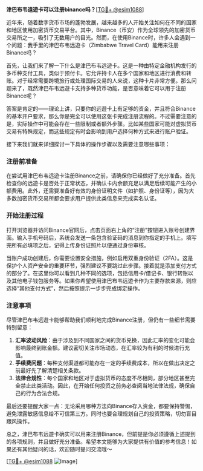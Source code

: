 **津巴布韦遠遊卡可以注册binance吗？**[[TG💪+ @esim1088](https://t.me/s/esim1088)]

近年来，随着数字货币市场的蓬勃发展，越来越多的人开始关注如何在不同的国家和地区使用加密货币交易平台。其中，Binance（币安）作为全球领先的加密货币交易所之一，吸引了无数用户的目光。然而，在使用Binance时，许多人会遇到一个问题：我手里的津巴布韦远遊卡（Zimbabwe Travel Card）能用来注册Binance吗？

首先，让我们来了解一下什么是津巴布韦远遊卡。这是一种由特定金融机构发行的多币种支付工具，类似于预付卡。它允许持卡人在多个国家和地区进行消费和转账。对于经常需要跨境旅行或处理国际交易的人来说，这种卡片非常方便。那么问题来了，既然津巴布韦远遊卡支持多种货币功能，是否意味着它可以用于注册Binance呢？

答案是肯定的——理论上讲，只要你的远遊卡上有足够的资金，并且符合Binance的基本开户要求，那么你是完全可以使用这张卡完成注册流程的。不过需要注意的是，实际操作中可能会存在一些限制或者额外步骤。比如某些国家可能对虚拟货币交易有特殊规定，而这些规定有时会影响到用户选择何种方式来进行账户验证。

接下来我们就来详细探讨一下具体的操作步骤以及需要注意哪些事项：

### 注册前准备

在尝试用津巴布韦远遊卡注册Binance之前，请确保你已经做好了充分准备。首先检查你的远遊卡是否处于正常状态，并确认卡内余额充足以满足后续可能产生的小额费用。此外，还需要准备好有效的身份证明文件（如护照、身份证等），因为大多数加密货币交易所都会要求用户提供此类信息来完成实名认证。

### 开始注册过程

打开浏览器并访问Binance官网后，点击页面右上角的“注册”按钮进入账号创建界面。输入手机号码后，系统会发送一条包含验证码的消息到你指定的手机上。填写完所有必填项之后，记得上传身份证照片以便通过身份审核。

当账户成功创建后，你需要设置安全措施，例如启用双重身份验证（2FA）。这是保护个人资产安全的重要环节，强烈建议不要跳过此步骤。接着就是添加支付方式的部分了。在这里你可以看到几种不同的选项，包括信用卡/借记卡、银行转账以及其他电子钱包服务等。如果你希望使用津巴布韦远遊卡作为主要存款来源，则应选择“其他支付方式”，然后按照提示一步步完成绑定操作。

### 注意事项

尽管津巴布韦远遊卡能够帮助我们顺利地完成Binance注册，但仍有一些细节需要特别留意：

1. **汇率波动风险**：由于涉及到不同国家之间的货币兑换，因此汇率的变化可能会影响最终到账金额。建议密切关注市场动态，在汇率较为有利的时候进行充值。
2. **手续费问题**：每种支付渠道都可能存在一定的手续费成本，所以在做出决定之前最好先了解清楚相关条款。
3. **法律合规性**：每个国家和地区对于虚拟货币的态度不尽相同，部分地区甚至完全禁止此类活动。因此，在开始任何投资之前务必查阅当地法律法规，确保自己的行为合法合规。

最后还要提醒大家一点：无论采用哪种方法向Binance存入资金，都要保持警惕，避免泄露敏感信息给不可信第三方。同时也要合理规划自己的投资策略，切勿盲目跟风操作。

总之，津巴布韦远遊卡确实可以用来注册Binance，但前提是你必须遵循上述提到的各项规则，并且做好充分准备。希望本文能够为大家提供有价值的参考信息！如果还有其他疑问的话，欢迎随时提问交流哦～

[[TG💪+ @esim1088](https://t.me/s/esim1088) ![Image](https://i.postimg.cc/4NQfJmqS/Snipaste-2025-05-13-00-14-12.png)]